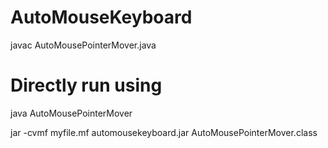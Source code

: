 # AutoMouseKeyboard

javac AutoMousePointerMover.java

# Directly run using 
java AutoMousePointerMover

jar -cvmf myfile.mf automousekeyboard.jar AutoMousePointerMover.class

